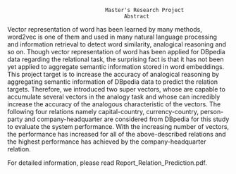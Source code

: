 
                                   Master's Research Project
                                         Abstract
Vector representation of word has been learned by many methods,  word2vec is one of them and used in many natural language processing and information retrieval to detect word similarity, analogical reasoning and so on. Though vector representation of word has been applied for DBpedia data regarding the relational task, the surprising fact is that it has not been yet applied to aggregate semantic information stored in word embeddings. This project target is to increase the accuracy of analogical reasoning by aggregating semantic information of DBpedia data to predict the relation targets. Therefore, we introduced two super vectors, whose are capable to accumulate several vectors in the analogy task and whose can incredibly increase the accuracy of the analogous characteristic of the vectors.  The following four relations namely capital-country, currency-country, person-party and company-headquarter are considered from DBpedia for this study to evaluate the system performance. With the increasing number of vectors, the performance has increased for all of the above-described relations and the highest performance has achieved by the company-headquarter relation.

For detailed information, please read Report_Relation_Prediction.pdf.
